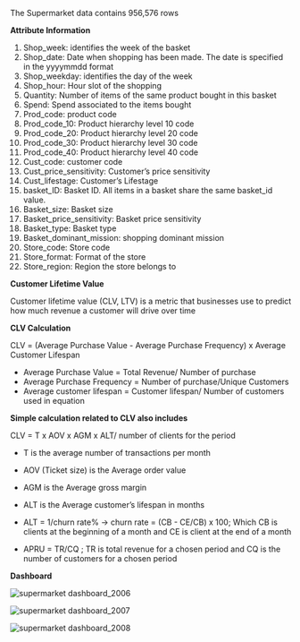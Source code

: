 The Supermarket data contains 956,576 rows 

**Attribute Information**
1. Shop_week: identifies the week of the basket 
2. Shop_date: Date when shopping has been made. The date is specified in the yyyymmdd format
3. Shop_weekday: identifies the day of the week
4. Shop_hour: Hour slot of the shopping
5. Quantity: Number of items of the same product bought in this basket
6. Spend: Spend associated to the items bought
7. Prod_code: product code
8. Prod_code_10: Product hierarchy level 10 code
9. Prod_code_20: Product hierarchy level 20 code
10. Prod_code_30: Product hierarchy level 30 code
11. Prod_code_40: Product hierarchy level 40 code
12. Cust_code: customer code
13. Cust_price_sensitivity: Customer’s price sensitivity
14. Cust_lifestage: Customer’s Lifestage
15. basket_ID: Basket ID. All items in a basket share the same basket_id value.
16. Basket_size: Basket size
17. Basket_price_sensitivity: Basket price sensitivity
18. Basket_type: Basket type
19. Basket_dominant_mission: shopping dominant mission
20. Store_code: Store code
21. Store_format: Format of the store
22. Store_region: Region the store belongs to

**Customer Lifetime Value**

Customer lifetime value (CLV, LTV) is a metric that businesses use to predict how much revenue a customer will drive over time

**CLV Calculation**

CLV = (Average Purchase Value - Average Purchase Frequency) x Average Customer Lifespan

- Average Purchase Value = Total Revenue/ Number of purchase
- Average Purchase Frequency = Number of purchase/Unique Customers
- Average customer lifespan = Customer lifespan/ Number of customers used in equation

**Simple calculation related to CLV also includes**

CLV = T x AOV x AGM x ALT/ number of clients for the period

- T is the average number of transactions per month
- AOV (Ticket size) is the Average order value
- AGM is the Average gross margin
- ALT is the Average customer’s lifespan in months 
- ALT = 1/churn rate%
  -> churn rate = (CB - CE/CB) x 100;
     Which CB is clients at the beginning of a month 
     and CE is client at the end of a month

- APRU = TR/CQ ; 
  TR is total revenue for a chosen period and 
  CQ is the number of customers for a chosen period

**Dashboard**

![supermarket dashboard_2006](https://user-images.githubusercontent.com/96098785/146214723-78bd8239-f2c4-4cb3-8ded-45443013c769.PNG)

![supermarket dashboard_2007](https://user-images.githubusercontent.com/96098785/146214840-c1301068-7bf0-4ad6-8ff6-6c1454c3db99.PNG)

![supermarket dashboard_2008](https://user-images.githubusercontent.com/96098785/146214844-caaf2328-d567-4cc9-a732-b41cc2ab904c.PNG)
